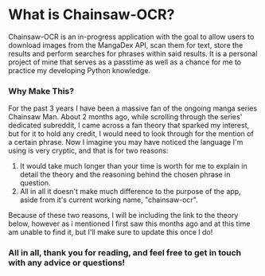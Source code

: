 # What is Chainsaw-OCR?
Chainsaw-OCR is an in-progress application with the goal to allow users to download images from the MangaDex API, scan them for text, store the results and perform searches for phrases within said results. It is a personal project of mine that serves as a passtime as well as a chance for me to practice my developing Python knowledge.

### Why Make This?
For the past 3 years I have been a massive fan of the ongoing manga series Chainsaw Man. About 2 months ago, while scrolling through the series' dedicated subreddit, I came across a fan theory that sparked my interest, but for it to hold any credit, I would need to look through for the mention of a certain phrase. Now I imagine you may have noticed the language I'm using is very cryptic, and that is for two reasons:

1. It would take much longer than your time is worth for me to explain in detail the theory and the reasoning behind the chosen phrase in question.
2. All in all it doesn't make much difference to the purpose of the app, aside from it's current working name, "chainsaw-ocr".

Because of these two reasons, I will be including the link to the theory below, however as i mentioned I first saw this months ago and at this time am unable to find it, but I'll make sure to update this once I do!

### **All in all, thank you for reading, and feel free to get in touch with any advice or questions!**
